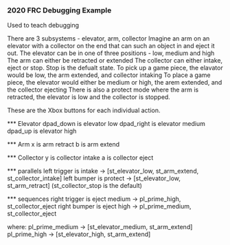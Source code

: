### 2020 FRC Debugging Example
Used to teach debugging

There are 3 subsystems - elevator, arm, collector
Imagine an arm on an elevator with a collector on the end that can such an object in and eject it out.
The elevator can be in one of three positions - low, medium and high
The arm can either be retracted or extended
The collector can either intake, eject or stop. Stop is the defualt state.
To pick up a game piece, the elavator would be low, the arm extended, and collector intaking
To place a game piece, the elevator would either be medium or high, the arem extended, and the collector ejecting
There is also a protect mode where the arm is retracted, the elevator is low and the collector is stopped.

These are the Xbox buttons for each individual action.

*** Elevator
dpad_down is elevator low
dpad_right is elevator medium
dpad_up is elevator high

*** Arm
x is arm retract
b is arm extend

*** Collector
y is collector intake
a is collector eject

*** parallels 
left trigger is intake -> [st_elevator_low, st_arm_extend, st_collector_intake]
left bumper is protect -> [st_elevator_low, st_arm_retract] (st_collector_stop is the default)



*** sequences
right trigger is eject medium -> pl_prime_high, st_collector_eject
right bumper is eject high -> pl_prime_medium, st_collector_eject

  where:
   pl_prime_medium -> [st_elevator_medium, st_arm_extend]
   pl_prime_high -> [st_elevator_high, st_arm_extend]
